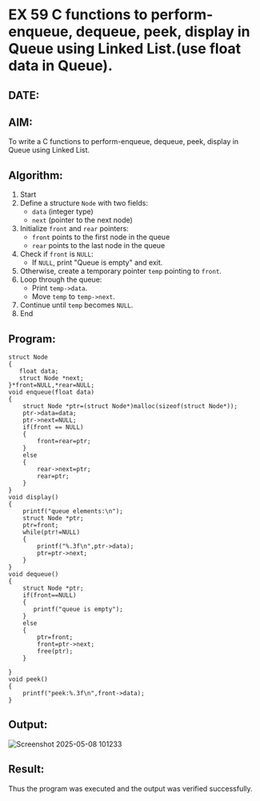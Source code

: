 # EX 59 C functions to perform-enqueue, dequeue, peek, display in Queue using Linked List.(use float data in Queue).
## DATE:
## AIM:
To write a C functions to perform-enqueue, dequeue, peek, display in Queue using Linked List.

## Algorithm:
1. Start
2. Define a structure `Node` with two fields:  
   - `data` (integer type)  
   - `next` (pointer to the next node)  
3. Initialize `front` and `rear` pointers:  
   - `front` points to the first node in the queue  
   - `rear` points to the last node in the queue  
4. Check if `front` is `NULL`:  
   - If `NULL`, print "Queue is empty" and exit.  
5. Otherwise, create a temporary pointer `temp` pointing to `front`.  
6. Loop through the queue:  
   - Print `temp->data`.  
   - Move `temp` to `temp->next`.  
7. Continue until `temp` becomes `NULL`.  
8. End 


## Program:
```
struct Node
{
   float data;
   struct Node *next;
}*front=NULL,*rear=NULL;
void enqueue(float data)
{
    struct Node *ptr=(struct Node*)malloc(sizeof(struct Node*));
    ptr->data=data;
    ptr->next=NULL;
    if(front == NULL)
    {
        front=rear=ptr;
    }
    else
    {
        rear->next=ptr;
        rear=ptr;
    }
}
void display()
{
    printf("queue elements:\n");
    struct Node *ptr;
    ptr=front;
    while(ptr!=NULL)
    {
        printf("%.3f\n",ptr->data);
        ptr=ptr->next;
    }
}
void dequeue()
{
    struct Node *ptr;
    if(front==NULL)
    {
       printf("queue is empty"); 
    }
    else
    {
        ptr=front;
        front=ptr->next;
        free(ptr);
    }
    
}
void peek()
{
    printf("peek:%.3f\n",front->data);
}
```

## Output:
![Screenshot 2025-05-08 101233](https://github.com/user-attachments/assets/139f0b93-cb89-4cc8-a8f2-359a9dacd53d)


## Result:
Thus the program was executed and the output was verified successfully.
